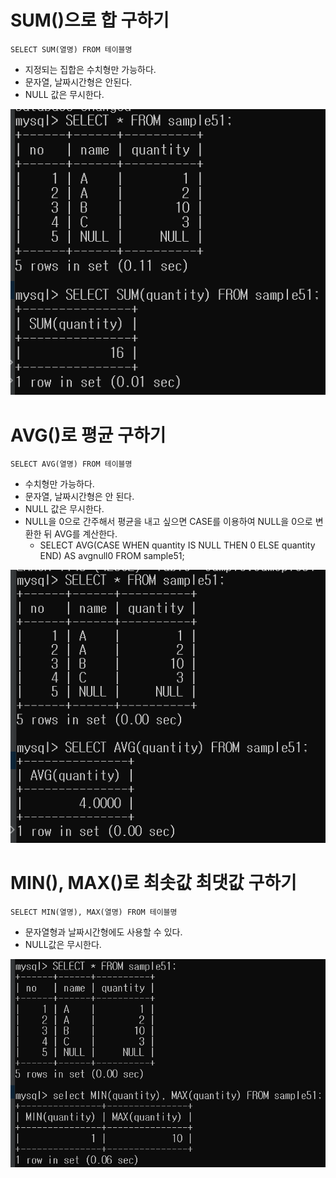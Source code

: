 # SUM()으로 합 구하기

```mysql
SELECT SUM(열명) FROM 테이블명
```

- 지정되는 집합은 수치형만 가능하다.
- 문자열, 날짜시간형은 안된다.
- NULL 값은 무시한다.

![](image/sum.png)

# AVG()로 평균 구하기

```mysql
SELECT AVG(열명) FROM 테이블명
```

- 수치형만 가능하다.
- 문자열, 날짜시간형은 안 된다.
- NULL 값은 무시한다.
- NULL을 0으로 간주해서 평균을 내고 싶으면 CASE를 이용하여
NULL을 0으로 변환한 뒤 AVG를 계산한다.
    - SELECT AVG(CASE WHEN quantity IS NULL THEN 0 ELSE quantity END) AS avgnull0 FROM sample51;

![](image/AVG.png)


# MIN(), MAX()로 최솟값 최댓값 구하기

```mysql
SELECT MIN(열명), MAX(열명) FROM 테이블명
```

- 문자열형과 날짜시간형에도 사용할 수 있다.
- NULL값은 무시한다.

![](image/minmax.png)